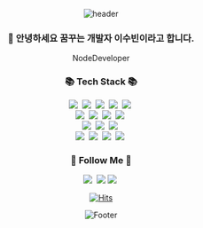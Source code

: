 <div align="center">

![header](https://capsule-render.vercel.app/api?type=wave&color=0:92dcfc,100:4cc9ff&height=200&section=header&fontSize=50&text=Hello!&fontAlignY=-53&fontAlign=80&rotate=35&fontColor=FFFFFF)

</div>

<h3 align="center">👋 안녕하세요 꿈꾸는 개발자 이수빈이라고 합니다. </h3>
<p align="center">NodeDeveloper</p>
<h3 align="center">📚 Tech Stack 📚</h3>
<div align="center">
  <img src="https://img.shields.io/badge/Node.js-339933?style=flat-square&logo=Node.js&logoColor=white"/></a>&nbsp
  <img src="https://img.shields.io/badge/Nest.js-red?style=flat-square&logo=Nest&logoColor=white"/></a>&nbsp 
  <img src="https://img.shields.io/badge/TypeScript-2496ED?style=flat-square&logo=TypeScript&logoColor=white"/></a>&nbsp 
  <img src="https://img.shields.io/badge/Express-000000?style=flat-square&logo=Express&logoColor=white"/></a>&nbsp
  <img src="https://img.shields.io/badge/Koa-yellow?style=flat-square&logo=Koa&logoColor=white"/></a>&nbsp
  <br>
    <img src="https://img.shields.io/badge/HTML5-red?style=flat-square&logo=HTML5&logoColor=white"/></a>&nbsp
    <img src="https://img.shields.io/badge/CSS3-red?style=flat-square&logo=CSS3&logoColor=white"/></a>&nbsp
    <img src="https://img.shields.io/badge/React-2496ED?style=flat-square&logo=React&logoColor=white"/></a>&nbsp 
    <img src="https://img.shields.io/badge/ReactNative-2496ED?style=flat-square&logo=React&logoColor=white"/></a>&nbsp
  <br>
  <img src="https://img.shields.io/badge/Mysql-blue?style=flat-square&logo=MySql&logoColor=white"/></a>&nbsp 
  <img src="https://img.shields.io/badge/MongoDB-339933?style=flat-square&logo=MongoDB&logoColor=white"/></a>&nbsp
    <img src="https://img.shields.io/badge/TypeOrm-purple?style=flat-square&logo=TypeOrm&logoColor=white"/></a>&nbsp
  <br>
  <img src="https://img.shields.io/badge/AWS-232F3E?style=flat-square&logo=AmazonAWS&logoColor=white"/></a>&nbsp 
  <img src="https://img.shields.io/badge/Docker-2496ED?style=flat-square&logo=Docker&logoColor=white"/></a>&nbsp 
  <img src="https://img.shields.io/badge/Jenkins-D24939?style=flat-square&logo=Jenkins&logoColor=white"/></a>&nbsp 
  <img src="https://img.shields.io/badge/Terraform-purple?style=flat-square&logo=Terraform&logoColor=white"/></a>&nbsp 
</div>

<h3 align="center">🌈 Follow Me 🌈</h3>
<div align="center">
  <a href="https://www.instagram.com/soobin0624/"><img src="https://img.shields.io/badge/Instagram-E4405F?style=flat-square&logo=Instagram&logoColor=white&link=https://www.instagram.com/soobin0624/"/></a>&nbsp
  <a href="mailto:dktnqls0624@gmail.com"><img src="https://img.shields.io/badge/Gmail-d14836?style=flat-square&logo=Gmail&logoColor=white&link=dktnqls0624@gmail.com"/></a>
  <a href="https://soobindairy.tistory.com/"><img src="https://img.shields.io/badge/Tistory-E4405F?style=flat-square&logo=Tistory&logoColor=white&link=https://soobindairy.tistory.com/"></a>&nbsp
	
  [![Hits](https://hits.seeyoufarm.com/api/count/incr/badge.svg?url=https%3A%2F%2Fgithub.com%2Fzzsza)](https://hits.seeyoufarm.com) 
	
</div>

<div align="center">

![Footer](https://capsule-render.vercel.app/api?type=waving&color=92dcfc&height=200&section=footer)
</div>
